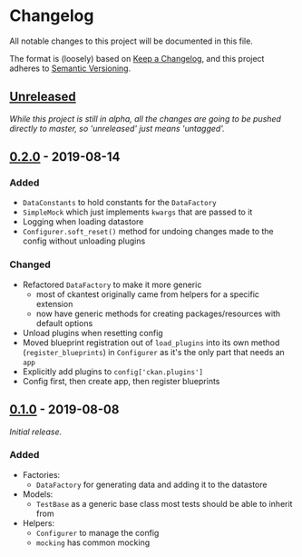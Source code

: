 # Changelog
All notable changes to this project will be documented in this file.

The format is (loosely) based on [Keep a Changelog](https://keepachangelog.com/en/1.0.0/),
and this project adheres to [Semantic Versioning](https://semver.org/spec/v2.0.0.html).

## [Unreleased]
_While this project is still in alpha, all the changes are going to be pushed directly to master, so 'unreleased' just means 'untagged'._

## [0.2.0] - 2019-08-14

### Added
- `DataConstants` to hold constants for the `DataFactory`
- `SimpleMock` which just implements `kwargs` that are passed to it
- Logging when loading datastore
- `Configurer.soft_reset()` method for undoing changes made to the config without unloading plugins

### Changed
- Refactored `DataFactory` to make it more generic
    - most of ckantest originally came from helpers for a specific extension
    - now have generic methods for creating packages/resources with default options
- Unload plugins when resetting config
- Moved blueprint registration out of `load_plugins` into its own method (`register_blueprints`) in `Configurer` as it's the only part that needs an `app`
- Explicitly add plugins to `config['ckan.plugins']`
- Config first, then create app, then register blueprints

## [0.1.0] - 2019-08-08
_Initial release._

### Added
- Factories:
    - `DataFactory` for generating data and adding it to the datastore
- Models:
    - `TestBase` as a generic base class most tests should be able to inherit from
- Helpers:
    - `Configurer` to manage the config
    - `mocking` has common mocking 



[Unreleased]: https://github.com/NaturalHistoryMuseum/ckantest/compare/v0.2.0...HEAD
[0.2.0]: https://github.com/NaturalHistoryMuseum/ckantest/compare/v0.1.0...v0.2.0
[0.1.0]: https://github.com/NaturalHistoryMuseum/ckantest/releases/tag/v0.1.0